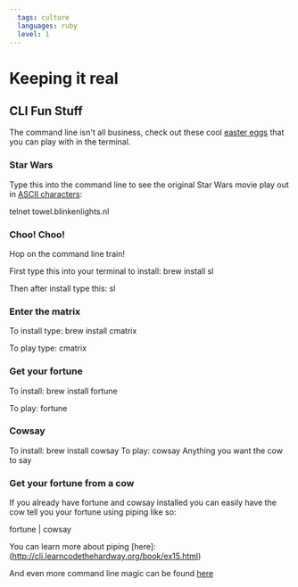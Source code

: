 ```yaml
---
  tags: culture
  languages: ruby
  level: 1
---
```


# Keeping it real

## CLI Fun Stuff

The command line isn't all business, check out these cool [easter eggs](http://gizmodo.com/a-brief-history-of-easter-eggs-in-tech-5900026) that you can play with in the terminal.

### Star Wars
Type this into the command line to see the original Star Wars movie play out in [ASCII characters](http://www.asciitable.com/): 

telnet towel.blinkenlights.nl

### Choo! Choo!

Hop on the command line train! 

First type this into your terminal to install: brew install sl

Then after install type this: sl

### Enter the matrix

To install type: brew install cmatrix

To play type: cmatrix

### Get your fortune

To install: brew install fortune

To play: fortune

### Cowsay

To install: brew install cowsay
To play: cowsay Anything you want the cow to say

### Get your fortune from a cow

If you already have fortune and cowsay installed you can easily have the cow tell you your fortune using piping like so:

fortune | cowsay 

You can learn more about piping [here]: (http://cli.learncodethehardway.org/book/ex15.html)

And even more command line magic can be found [here](http://www.tecmint.com/20-funny-commands-of-linux-or-linux-is-fun-in-terminal/)


